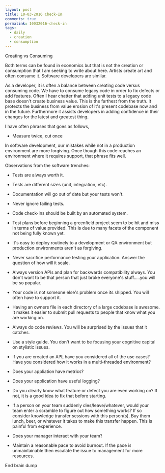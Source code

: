 ```yaml
---
layout: post
title: 10-03-2016 Check-In
comments: true
permalink: 10032016-check-in
tags:
  - daily
  - creation
  - consumption
---
```


Creating vs Consuming

Both terms can be found in economics but that is not the creation or consumption that I am seeking to write about here.  Artists create art and often consume it.  Software developers are similar.

As a developer, it is often a balance between creating code versus consuming code.  We have to consume legacy
code in order to fix defects or add features.  Often I hear chatter that adding unit tests to a legacy code base 
doesn't create business value.  This is the farthest from the truth.  It protects the business from value erosion of 
it's present codebase now and in the future.  Furthermore it assists developers in adding confidence in their changes for the latest and greatest thing.

I have often phrases that goes as follows,

  * Measure twice, cut once

In software development, our mistakes while not in a production environment are more forgiving.  Once though this code reaches an environment where it requires support, that phrase fits well.

Observations from the software trenches:

  * Tests are always worth it.

  * Tests are different sizes (unit, integration, etc).

  * Documentation will go out of date but your tests won't.

  * Never ignore failing tests.

  * Code check-ins should be built by an automated system.

  * Test plans before beginning a greenfield project seem to be hit and miss in terms of value provided.  This is due to many facets of the component not being fully known yet.

  * It's easy to deploy routinely to a development or QA environment but production environments aren't as forgiving.

  * Never sacrifice performance testing your application.  Answer the question of how will it scale.

  * Always version APIs and plan for backwards compatibility always.  You don't want to be that person that just broke everyone's stuff.....you will be so popular.

  * Your code is not someone else's problem once its shipped.  You will often have to support it.

  * Having an owners file in each directory of a large codebase is awesome.  It makes it easier to submit pull requests to people that know what you are working on.

  * Always do code reviews.  You will be surprised by the issues that it catches.

  * Use a style guide.  You don't want to be focusing your cognitive capital on stylistic issues.

  * If you are created an API, have you considered all of the use cases?  Have you considered how it works in a multi-threaded environment?

  * Does your appliation have metrics?

  * Does your application have useful logging?

  * Do you clearly know what feature or defect you are even working on?  If not, it is a good idea to fix that before starting.

  * If a person on your team suddenly dies/leave/whatever, would your team enter a scramble to figure out how something works?  If so consider knowledge transfer sessions with this person(s).  Buy them lunch, beer, or whatever it takes to make this transfer happen.  This is painful from experience.

  * Does your manager interact with your team?

  * Maintain a reasonable pace to avoid burnout.  If the pace is unmaintainable then escalate the issue to management for more resources.

  End brain dump

